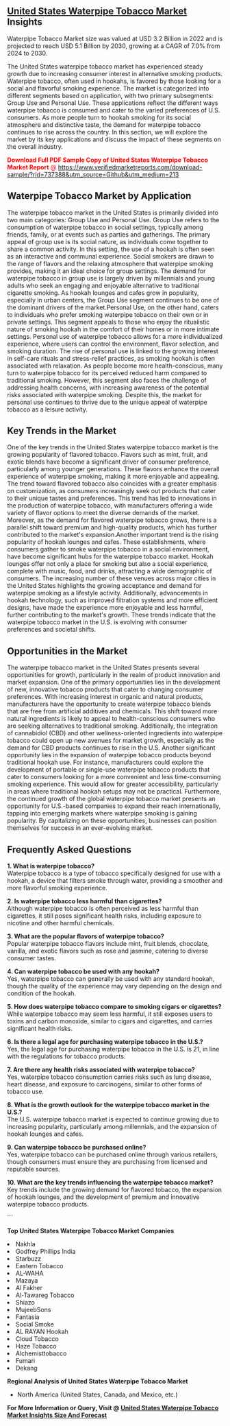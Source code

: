 <h2><a href="https://www.verifiedmarketreports.com/download-sample/?rid=737388&amp;utm_source=Github&amp;utm_medium=213" target="_blank">United States Waterpipe Tobacco Market</a> Insights</h2><p>Waterpipe Tobacco Market size was valued at USD 3.2 Billion in 2022 and is projected to reach USD 5.1 Billion by 2030, growing at a CAGR of 7.0% from 2024 to 2030.</p><p><p>The United States waterpipe tobacco market has experienced steady growth due to increasing consumer interest in alternative smoking products. Waterpipe tobacco, often used in hookahs, is favored by those looking for a social and flavorful smoking experience. The market is categorized into different segments based on application, with two primary subsegments: Group Use and Personal Use. These applications reflect the different ways waterpipe tobacco is consumed and cater to the varied preferences of U.S. consumers. As more people turn to hookah smoking for its social atmosphere and distinctive taste, the demand for waterpipe tobacco continues to rise across the country. In this section, we will explore the market by its key applications and discuss the impact of these segments on the overall industry. <p><span class=""><span style="color: #ff0000;"><strong>Download Full PDF Sample Copy of United States Waterpipe Tobacco Market Report</strong> @ </span><a href="https://www.verifiedmarketreports.com/download-sample/?rid=737388&amp;utm_source=Github&amp;utm_medium=213" target="_blank">https://www.verifiedmarketreports.com/download-sample/?rid=737388&amp;utm_source=Github&amp;utm_medium=213</a></span></p></p><h2>Waterpipe Tobacco Market by Application</h2><p>The waterpipe tobacco market in the United States is primarily divided into two main categories: Group Use and Personal Use. Group Use refers to the consumption of waterpipe tobacco in social settings, typically among friends, family, or at events such as parties and gatherings. The primary appeal of group use is its social nature, as individuals come together to share a common activity. In this setting, the use of a hookah is often seen as an interactive and communal experience. Social smokers are drawn to the range of flavors and the relaxing atmosphere that waterpipe smoking provides, making it an ideal choice for group settings. The demand for waterpipe tobacco in group use is largely driven by millennials and young adults who seek an engaging and enjoyable alternative to traditional cigarette smoking. As hookah lounges and cafes grow in popularity, especially in urban centers, the Group Use segment continues to be one of the dominant drivers of the market.Personal Use, on the other hand, caters to individuals who prefer smoking waterpipe tobacco on their own or in private settings. This segment appeals to those who enjoy the ritualistic nature of smoking hookah in the comfort of their homes or in more intimate settings. Personal use of waterpipe tobacco allows for a more individualized experience, where users can control the environment, flavor selection, and smoking duration. The rise of personal use is linked to the growing interest in self-care rituals and stress-relief practices, as smoking hookah is often associated with relaxation. As people become more health-conscious, many turn to waterpipe tobacco for its perceived reduced harm compared to traditional smoking. However, this segment also faces the challenge of addressing health concerns, with increasing awareness of the potential risks associated with waterpipe smoking. Despite this, the market for personal use continues to thrive due to the unique appeal of waterpipe tobacco as a leisure activity.<h2>Key Trends in the Market</h2><p>One of the key trends in the United States waterpipe tobacco market is the growing popularity of flavored tobacco. Flavors such as mint, fruit, and exotic blends have become a significant driver of consumer preference, particularly among younger generations. These flavors enhance the overall experience of waterpipe smoking, making it more enjoyable and appealing. The trend toward flavored tobacco also coincides with a greater emphasis on customization, as consumers increasingly seek out products that cater to their unique tastes and preferences. This trend has led to innovations in the production of waterpipe tobacco, with manufacturers offering a wide variety of flavor options to meet the diverse demands of the market. Moreover, as the demand for flavored waterpipe tobacco grows, there is a parallel shift toward premium and high-quality products, which has further contributed to the market's expansion.Another important trend is the rising popularity of hookah lounges and cafes. These establishments, where consumers gather to smoke waterpipe tobacco in a social environment, have become significant hubs for the waterpipe tobacco market. Hookah lounges offer not only a place for smoking but also a social experience, complete with music, food, and drinks, attracting a wide demographic of consumers. The increasing number of these venues across major cities in the United States highlights the growing acceptance and demand for waterpipe smoking as a lifestyle activity. Additionally, advancements in hookah technology, such as improved filtration systems and more efficient designs, have made the experience more enjoyable and less harmful, further contributing to the market's growth. These trends indicate that the waterpipe tobacco market in the U.S. is evolving with consumer preferences and societal shifts.<h2>Opportunities in the Market</h2><p>The waterpipe tobacco market in the United States presents several opportunities for growth, particularly in the realm of product innovation and market expansion. One of the primary opportunities lies in the development of new, innovative tobacco products that cater to changing consumer preferences. With increasing interest in organic and natural products, manufacturers have the opportunity to create waterpipe tobacco blends that are free from artificial additives and chemicals. This shift toward more natural ingredients is likely to appeal to health-conscious consumers who are seeking alternatives to traditional smoking. Additionally, the integration of cannabidiol (CBD) and other wellness-oriented ingredients into waterpipe tobacco could open up new avenues for market growth, especially as the demand for CBD products continues to rise in the U.S. Another significant opportunity lies in the expansion of waterpipe tobacco products beyond traditional hookah use. For instance, manufacturers could explore the development of portable or single-use waterpipe tobacco products that cater to consumers looking for a more convenient and less time-consuming smoking experience. This would allow for greater accessibility, particularly in areas where traditional hookah setups may not be practical. Furthermore, the continued growth of the global waterpipe tobacco market presents an opportunity for U.S.-based companies to expand their reach internationally, tapping into emerging markets where waterpipe smoking is gaining popularity. By capitalizing on these opportunities, businesses can position themselves for success in an ever-evolving market.<h2>Frequently Asked Questions</h2><p><b>1. What is waterpipe tobacco?</b><br>Waterpipe tobacco is a type of tobacco specifically designed for use with a hookah, a device that filters smoke through water, providing a smoother and more flavorful smoking experience.</p><p><b>2. Is waterpipe tobacco less harmful than cigarettes?</b><br>Although waterpipe tobacco is often perceived as less harmful than cigarettes, it still poses significant health risks, including exposure to nicotine and other harmful chemicals.</p><p><b>3. What are the popular flavors of waterpipe tobacco?</b><br>Popular waterpipe tobacco flavors include mint, fruit blends, chocolate, vanilla, and exotic flavors such as rose and jasmine, catering to diverse consumer tastes.</p><p><b>4. Can waterpipe tobacco be used with any hookah?</b><br>Yes, waterpipe tobacco can generally be used with any standard hookah, though the quality of the experience may vary depending on the design and condition of the hookah.</p><p><b>5. How does waterpipe tobacco compare to smoking cigars or cigarettes?</b><br>While waterpipe tobacco may seem less harmful, it still exposes users to toxins and carbon monoxide, similar to cigars and cigarettes, and carries significant health risks.</p><p><b>6. Is there a legal age for purchasing waterpipe tobacco in the U.S.?</b><br>Yes, the legal age for purchasing waterpipe tobacco in the U.S. is 21, in line with the regulations for tobacco products.</p><p><b>7. Are there any health risks associated with waterpipe tobacco?</b><br>Yes, waterpipe tobacco consumption carries risks such as lung disease, heart disease, and exposure to carcinogens, similar to other forms of tobacco use.</p><p><b>8. What is the growth outlook for the waterpipe tobacco market in the U.S.?</b><br>The U.S. waterpipe tobacco market is expected to continue growing due to increasing popularity, particularly among millennials, and the expansion of hookah lounges and cafes.</p><p><b>9. Can waterpipe tobacco be purchased online?</b><br>Yes, waterpipe tobacco can be purchased online through various retailers, though consumers must ensure they are purchasing from licensed and reputable sources.</p><p><b>10. What are the key trends influencing the waterpipe tobacco market?</b><br>Key trends include the growing demand for flavored tobacco, the expansion of hookah lounges, and the development of premium and innovative waterpipe tobacco products.</p>```</p><p><strong>Top United States Waterpipe Tobacco Market Companies</strong></p><div data-test-id=""><p><li>Nakhla</li><li> Godfrey Phillips India</li><li> Starbuzz</li><li> Eastern Tobacco</li><li> AL-WAHA</li><li> Mazaya</li><li> Al Fakher</li><li> Al-Tawareg Tobacco</li><li> Shiazo</li><li> MujeebSons</li><li> Fantasia</li><li> Social Smoke</li><li> AL RAYAN Hookah</li><li> Cloud Tobacco</li><li> Haze Tobacco</li><li> Alchemisttobacco</li><li> Fumari</li><li> Dekang</li></p><div><strong>Regional Analysis of&nbsp;United States Waterpipe Tobacco Market</strong></div><ul><li dir="ltr"><p dir="ltr">North America&nbsp;(United States, Canada, and Mexico, etc.)</p></li></ul><p><strong>For More Information or Query, Visit @&nbsp;</strong><strong><a href="https://www.verifiedmarketreports.com/product/waterpipe-tobacco-market/?utm_source=Github&amp;utm_medium=213" target="_blank">United States Waterpipe Tobacco Market Insights Size And Forecast</a></strong></p></div>
